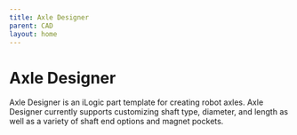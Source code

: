```yaml
---
title: Axle Designer
parent: CAD
layout: home
---
```


# Axle Designer

Axle Designer is an iLogic part template for creating robot axles. Axle Designer currently supports customizing shaft type, diameter, and length as well as a variety of shaft end options and magnet pockets.

